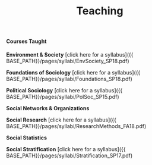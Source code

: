 ﻿---
layout: page
title: Teaching
description: Jeremiah Bohr's teaching
---
<!-- Global site tag (gtag.js) - Google Analytics -->
<script async src="https://www.googletagmanager.com/gtag/js?id=UA-127467072-1"></script>
<script>
  window.dataLayer = window.dataLayer || [];
  function gtag(){dataLayer.push(arguments);}
  gtag('js', new Date());

  gtag('config', 'UA-127467072-1');
</script>

#### Courses Taught

**Environment & Society**
[click here for a syllabus]({{ BASE_PATH}}/pages/syllabi/EnvSociety_SP18.pdf)
<br />

**Foundations of Sociology**
[click here for a syllabus]({{ BASE_PATH}}/pages/syllabi/Foundations_SP18.pdf)
<br />

**Political Sociology**
[click here for a syllabus]({{ BASE_PATH}}/pages/syllabi/PolSoc_SP15.pdf)
<br />

**Social Networks & Organizations**
<br />

**Social Research**
[click here for a syllabus]({{ BASE_PATH}}/pages/syllabi/ResearchMethods_FA18.pdf)
<br />

**Social Statistics**
<br />

**Social Stratification**
[click here for a syllabus]({{ BASE_PATH}}/pages/syllabi/Stratification_SP17.pdf)
<br />
